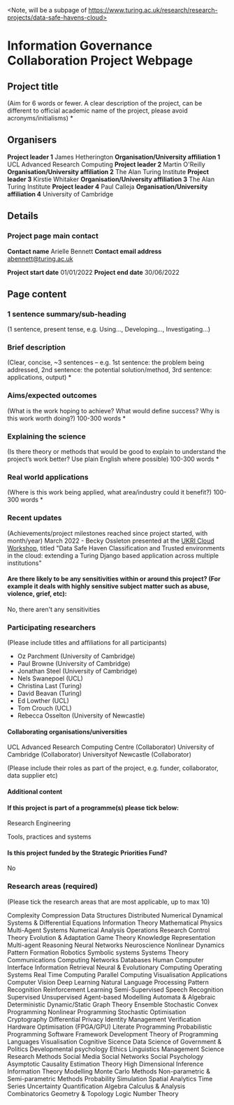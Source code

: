 <Note, will be a subpage of https://www.turing.ac.uk/research/research-projects/data-safe-havens-cloud> 

# Information Governance Collaboration Project Webpage 

## Project title
(Aim for 6 words or fewer. A clear description of the project, can be different to official academic
name of the project, please avoid acronyms/initialisms) *



## Organisers
**Project leader 1** 
James Hetherington 
**Organisation/University affiliation 1** UCL Advanced Research Computing
**Project leader 2** Martin O'Reilly
**Organisation/University affiliation 2** The Alan Turing Institute
**Project leader 3** Kirstie Whitaker
**Organisation/University affiliation 3** The Alan Turing Institute 
**Project leader 4** Paul Calleja 
**Organisation/University affiliation 4** University of Cambridge

## Details 
 ### Project page main contact
**Contact name** Arielle Bennett
**Contact email address** abennett@turing.ac.uk

**Project start date**
01/01/2022
**Project end date**
30/06/2022
## Page content

### 1 sentence summary/sub-heading
(1 sentence, present tense, e.g. Using…, Developing…, Investigating…) 


### Brief description
(Clear, concise, ~3 sentences – e.g. 1st sentence: the problem being addressed, 2nd sentence: the potential solution/method, 3rd sentence: applications, output) *


### Aims/expected outcomes
(What is the work hoping to achieve? What would define success? Why is this work worth doing?)
100-300 words *



### Explaining the science
(Is there theory or methods that would be good to explain to understand the project’s work better? Use plain English where possible)
100-300 words *


### Real world applications
(Where is this work being applied, what area/industry could it benefit?)
100-300 words *


### Recent updates
(Achievements/project milestones reached since project started, with month/year)
March 2022 - Becky Ossleton presented at the [UKRI Cloud Workshop](https://cloud.ac.uk/2022/02/27/programme-for-ukri-cloud-workshop-2022/7), titled "Data Safe Haven Classification and Trusted environments in the cloud: extending a Turing Django based application across multiple institutions"

#### Are there likely to be any sensitivities within or around this project? (For example it deals with highly sensitive subject matter such as abuse, violence, grief, etc):
No, there aren't any sensitivities


### Participating researchers
(Please include titles and affiliations for all participants)
* Oz Parchment (University of Cambridge) 
* Paul Browne (University of Cambridge) 
* Jonathan Steel (University of Cambridge) 
* Nels Swanepoel (UCL)
* Christina Last (Turing)
* David Beavan (Turing)
* Ed Lowther (UCL)
* Tom Crouch (UCL) 
* Rebecca Osselton (University of Newcastle)

#### Collaborating organisations/universities
UCL Advanced Research Computing Centre (Collaborator)
University of Cambridge (Collaborator) 
Universityof Newcastle (Collaborator) 

(Please include their roles as part of the project, e.g. funder, collaborator, data supplier etc)
#### Additional content


#### If this project is part of a programme(s) please tick below:
 
Research Engineering
 
Tools, practices and systems
 
#### Is this project funded by the Strategic Priorities Fund?
No



### Research areas (required)
(Please tick the research areas that are most applicable, up to max 10)

Complexity 
Compression
Data Structures 
Distributed
Numerical 
Dynamical Systems & Differential Equations
Information Theory 
Mathematical Physics 
Multi-Agent Systems 
Numerical Analysis
Operations Research 
Control Theory 
Evolution & Adaptation 
Game Theory 
Knowledge Representation 
Multi-agent Reasoning 
Neural Networks 
Neuroscience
Nonlinear Dynamics 
Pattern Formation
Robotics
Symbolic systems
Systems Theory
Communications 
Computing Networks
Databases 
Human Computer Interface 
Information Retrieval
Neural & Evolutionary Computing
Operating Systems
Real Time Computing
Parallel Computing
Visualisation 
Applications 
Computer Vision 
Deep Learning
Natural Language Processing
Pattern Recognition
Reinforcement Learning
Semi-Supervised 
Speech Recognition
Supervised
Unsupervised
Agent-based Modelling
Automata & Algebraic
Deterministic
Dynamic/Static
Graph Theory
Ensemble
Stochastic 
Convex Programming 
Nonlinear Programming 
Stochastic Optimisation 
Cryptography 
Differential Privacy 
Identity Management 
Verification 
Hardware Optimisation (FPGA/GPU) 
Literate Programming 
Probabilistic Programming 
Software Framework Development 
Theory of Programming Languages 
Visualisation 
Cognitive Sicence 
Data Science of Government & Politics 
Developmental psychology 
Ethics
Linguistics 
Management Science 
Research Methods 
Social Media
Social Networks
Social Psychology
Asymptotic
Causality 
Estimation Theory 
High Dimensional Inference 
Information Theory 
Modelling
Monte Carlo Methods 
Non-parametric & Semi-parametric Methods 
Probability 
Simulation 
Spatial Analytics
Time Series
Uncertainty Quantification
Algebra 
Calculus & Analysis 
Combinatorics 
Geometry & Topology 
Logic 
Number Theory
